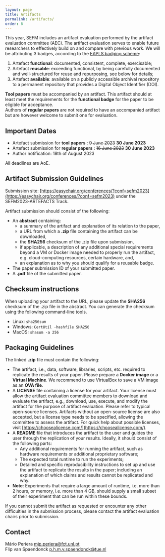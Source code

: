```yaml
---
layout: page
title: Artifacts
permalink: /artifacts/
order: 6
---
```


This year, SEFM includes an artifact evaluation performed by the artifact evaluation committee (AEC). The artifact evaluation serves to enable future researchers to effectively build on and compare with previous work. We will be attributing 3 badges, according to the [EAPLS badging scheme](https://eapls.org/pages/artifact_badges/):

1. Artefact **functional**: documented, consistent, complete, exercisable;
2. Artefact **reusable**: exceeding functional, by being carefully documented and well-structured for reuse and repurposing, see below for details;
3. Artefact **available**: available on a publicly accessible archival repository to a permanent repository that provides a Digital Object Identifier (DOI).

**Tool papers** must be accompanied by an artifact. This artifact should at least meet the requirements for the **functional badge** for the paper to be eligible for acceptance.  
 Authors of **regular papers** are not required to have an accompanied artifact but are however welcome to submit one for evaluation.

## Important Dates

- Artefact submission for **tool papers** : ~~9 June 2023~~ **30 June 2023**
- Artefact submission for **regular papers** : ~~16 June 2023~~ **30 June 2023**
- Author notification: 18th of August 2023

All deadlines are AoE.

## Artifact Submission Guidelines

Submission site: [https://easychair.org/conferences/?conf=sefm2023](https://easychair.org/conferences/?conf=sefm2023) under the SEFM2023-ARTEFACTS Track.

Artifact submission should consist of the following:

- An **abstract** containing:
  - a summary of the artifact and explanation of its relation to the paper,
  - a URL from which a **.zip** file containing the artifact can be downloaded,
  - the **SHA256** checksum of the .zip file upon submission,
  - if applicable, a description of any additional special requirements beyond a VM or Docker image needed to properly run the artifact, e.g. cloud-computing resources, certain hardware, and,
  - an explanation as to why you should qualify for a reusable badge.
- The paper submission ID of your submitted paper.
- A **.pdf** file of the submitted paper.

## Checksum instructions

When uploading your artifact to the URL, please update the  **SHA256**  checksum of the .zip file in the abstract. You can generate the checksum using the following command-line tools.

- Linux: `sha256sum`
- Windows: `CertUtil -hashfile SHA256`
- MacOS: `shasum -a 256`

## Packaging Guidelines

The linked **.zip** file must contain the following:

- The artifact, i.e., data, software, libraries, scripts, etc. required to replicate the results of your paper. Please prepare a **Docker image** or a **Virtual Machine**. We recommend to use VirtualBox to save a VM image as an **OVA file**.
- A **LICENSE** file containing a license for your artifact. Your license must allow the artifact evaluation committee members to download and evaluate the artifact, e.g., download, use, execute, and modify the artifact for the purpose of artifact evaluation. Please refer to typical open-source licenses. Artifacts without an open-source license are also accepted, but a license type needs to be specified, allowing the committee to assess the artifact. For quick help about possible licenses, visit [https://choosealicense.com/](https://choosealicense.com/).
- A **README** file that introduces the artifact to the user and guides the user through the replication of your results. Ideally, it should consist of the following parts:
  - Any additional requirements for running the artifact, such as hardware requirements or additional proprietary software;
  - The expected total runtime to run the experiments;
  - Detailed and specific reproducibility instructions to set up and use the artifact to replicate the results in the paper; including an explanation of which claims and results cannot be replicated and why.
- **Note**: Experiments that require a large amount of runtime, i.e. more than 2 hours, or memory, i.e. more than 4 GB, should supply a small subset of their experiment that can be run within these bounds.

If you cannot submit the artifact as requested or encounter any other difficulties in the submission process, please contact the artifact evaluation chairs prior to submission.

## Contact

Mário Periera [mjp.periera@fct.unl.pt](mailto:mjp.periera@fct.unl.pt)  
Flip van Spaendonck [p.h.m.v.spaendonck@tue.nl](mailto:p.h.m.v.spaendonck@tue.nl)

